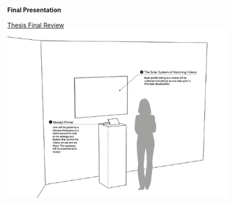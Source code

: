 #### Final Presentation
[Thesis Final Review](https://github.com/youozhan/mfadt-thesisstudio-2/blob/master/Thesis_Midterm_Review.pdf)
![alt text](Assets/sketchai_04.png "Setup")